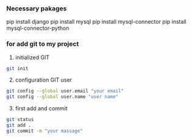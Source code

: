 ### Necessary pakages
pip install django
pip install mysql
pip install mysql-connector
pip install mysql-connector-python


### for add git to my project
1. initialized GIT
```sh
git init
```
2. configuration GIT user
```sh
git config --global user.email "your email"
git config --global user.name "user name"
```
3. first add and commit
```sh
git status
git add .
git commit -m "your massage"
```

